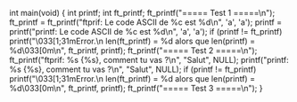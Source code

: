 int  main(void)
{
  int  printf;
  int  ft_printf;
  ft_printf("===== Test 1 =====\n");
  ft_printf = ft_printf("ftprif: Le code ASCII de %c est %d\n", 'a', 'a');
  printf = printf("printf: Le code ASCII de %c est %d\n", 'a', 'a');
  if (printf != ft_printf)
    printf("\033[1;31mError.\n len(ft_printf) = %d alors que len(printf) = %d\033[0m\n", ft_printf, printf);
  ft_printf("===== Test 2 =====\n");
  ft_printf("ftprif: %s {%s}, comment tu vas ?\n", "Salut", NULL);
  printf("printf: %s {%s}, comment tu vas ?\n", "Salut", NULL);
  if (printf != ft_printf)
    printf("\033[1;31mError.\n len(ft_printf) = %d alors que len(printf) = %d\033[0m\n", ft_printf, printf);
  ft_printf("===== Test 3 =====\n");
}
